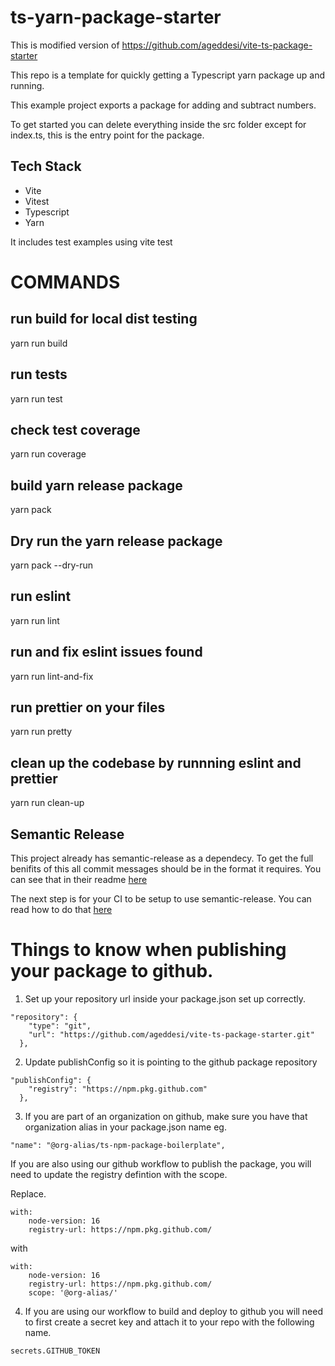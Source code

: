 # ts-yarn-package-starter

This is modified version of https://github.com/ageddesi/vite-ts-package-starter

This repo is a template for quickly getting a Typescript yarn package up and running.

This example project exports a package for adding and subtract numbers.

To get started you can delete everything inside the src folder except for index.ts, this is the entry point for the package.

## Tech Stack

- Vite
- Vitest
- Typescript
- Yarn

It includes test examples using vite test

# COMMANDS

## run build for local dist testing

yarn run build

## run tests

yarn run test

## check test coverage

yarn run coverage

## build yarn release package

yarn pack

## Dry run the yarn release package

yarn pack --dry-run

## run eslint

yarn run lint

## run and fix eslint issues found

yarn run lint-and-fix

## run prettier on your files

yarn run pretty

## clean up the codebase by runnning eslint and prettier

yarn run clean-up

## Semantic Release

This project already has semantic-release as a dependecy. To get the full benifits of this all commit messages should be in the format it requires. You can see that in their readme [here](https://github.com/semantic-release/semantic-release)

The next step is for your CI to be setup to use semantic-release. You can read how to do that [here](https://github.com/semantic-release/semantic-release/blob/HEAD/docs/usage/getting-started.md#getting-started)

# Things to know when publishing your package to github.

1. Set up your repository url inside your package.json set up correctly.

```
"repository": {
    "type": "git",
    "url": "https://github.com/ageddesi/vite-ts-package-starter.git"
  },
```

2. Update publishConfig so it is pointing to the github package repository

```
"publishConfig": {
    "registry": "https://npm.pkg.github.com"
  },
```

3. If you are part of an organization on github, make sure you have that organization alias in your package.json name eg.

```
"name": "@org-alias/ts-npm-package-boilerplate",
```

If you are also using our github workflow to publish the package, you will need to update the registry defintion with the scope.

Replace.

```
with:
    node-version: 16
    registry-url: https://npm.pkg.github.com/
```

with

```
with:
    node-version: 16
    registry-url: https://npm.pkg.github.com/
    scope: '@org-alias/'
```

4. If you are using our workflow to build and deploy to github you will need to first create a secret key and attach it to your repo with the following name.

```
secrets.GITHUB_TOKEN
```
